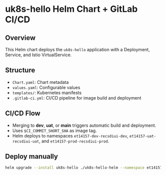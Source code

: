 # uk8s-hello Helm Chart + GitLab CI/CD

## Overview
This Helm chart deploys the `uk8s-hello` application with a Deployment, Service, and Istio VirtualService.

## Structure
- `Chart.yaml`: Chart metadata
- `values.yaml`: Configurable values
- `templates/`: Kubernetes manifests
- `.gitlab-ci.yml`: CI/CD pipeline for image build and deployment

## CI/CD Flow
- Merging to **dev**, **uat**, or **main** triggers automatic build and deployment.
- Uses `$CI_COMMIT_SHORT_SHA` as image tag.
- Helm deploys to namespaces `et14157-dev-recsdiui-dev`, `et14157-uat-recsdiui-uat`, and `et14157-prod-recsdiui-prod`.

## Deploy manually
```bash
helm upgrade --install uk8s-hello ./uk8s-hello-helm --namespace et14157-dev-recsdiui-dev
```
